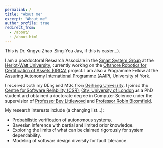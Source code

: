 ```yaml
---
permalink: /
title: "About me"
excerpt: "About me"
author_profile: true
redirect_from: 
  - /about/
  - /about.html
---
```


This is Dr. Xingyu Zhao (Sing-You Jaw, if this is easier...).

I am a postdoctoral Research Associate in the [Smart System Group](https://smartsystems.hw.ac.uk/) at the [Heriot-Watt University](https://www.hw.ac.uk/), currently working on the [Offshore Robotics for Certification of Assets (ORCA)](https://orcahub.org/) project. I am also a Programme Fellow at the [Assuring Autonomy International Programme (AAIP)](https://www.york.ac.uk/assuring-autonomy/), University of York.

I received both my BEng and MSc from [Beihang University](https://ev.buaa.edu.cn/). I joined the [Centre for Software Reliability (CSR)](https://www.city.ac.uk/about/schools/mathematics-computer-science-engineering/research/centre-for-software-reliability), [City, University of London](https://www.city.ac.uk/) as a PhD student and obtained a doctorate degree in Computer Science under the supervision of [Professor Bev Littlewood](https://www.city.ac.uk/people/academics/bev-littlewood) and [Professor Robin Bloomfield](https://www.city.ac.uk/people/academics/robin-bloomfield).

My research interests include (a changing list...):
* Probabilistic verification of autonomous systems.
* Bayesian inference with partial and limited prior knowledge.
* Exploring the limits of what can be claimed rigorously for system dependability.
* Modeling of software design diversity for fault tolerance.

<!--- powered by the [academicpages template](https://github.com/academicpages/academicpages.github.io) and hosted --->
